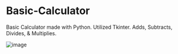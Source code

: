 # Basic-Calculator
Basic Calculator made with Python. Utilized Tkinter. Adds, Subtracts, Divides, & Multiplies.






![image](https://github.com/speerthomas1/Basic-Calculator/assets/53387396/0dd6bab3-5190-4706-aefa-3e741876cbcb)

